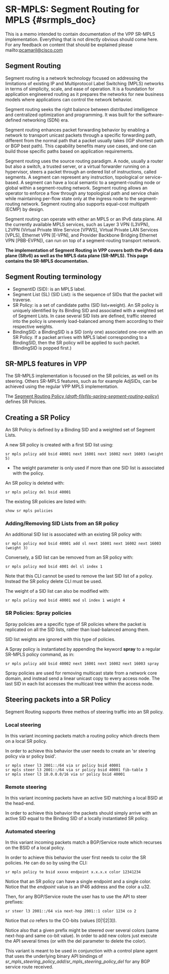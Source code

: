 # SR-MPLS: Segment Routing for MPLS    {#srmpls_doc}

This is a memo intended to contain documentation of the VPP SR-MPLS implementation.
Everything that is not directly obvious should come here.
For any feedback on content that should be explained please mailto:pcamaril@cisco.com

## Segment Routing

Segment routing is a network technology focused on addressing the limitations of existing IP and Multiprotocol Label Switching (MPLS) networks in terms of simplicity, scale, and ease of operation. It is a foundation for application engineered routing as it prepares the networks for new business models where applications can control the network behavior.

Segment routing seeks the right balance between distributed intelligence and centralized optimization and programming. It was built for the software-defined networking (SDN) era.

Segment routing enhances packet forwarding behavior by enabling a network to transport unicast packets through a specific forwarding path, different from the normal path that a packet usually takes (IGP shortest path or BGP best path). This capability benefits many use cases, and one can build those specific paths based on application requirements.

Segment routing uses the source routing paradigm. A node, usually a router but also a switch, a trusted server, or a virtual forwarder running on a hypervisor, steers a packet through an ordered list of instructions, called segments. A segment can represent any instruction, topological or service-based. A segment can have a local semantic to a segment-routing node or global within a segment-routing network. Segment routing allows an operator to enforce a flow through any topological path and service chain while maintaining per-flow state only at the ingress node to the segment-routing network. Segment routing also supports equal-cost multipath (ECMP) by design.

Segment routing can operate with either an MPLS or an IPv6 data plane. All the currently available MPLS services, such as Layer 3 VPN (L3VPN), L2VPN (Virtual Private Wire Service [VPWS], Virtual Private LAN Services [VPLS], Ethernet VPN [E-VPN], and Provider Backbone Bridging Ethernet VPN [PBB-EVPN]), can run on top of a segment-routing transport network.

**The implementation of Segment Routing in VPP covers both the IPv6 data plane (SRv6) as well as the MPLS data plane (SR-MPLS). This page contains the SR-MPLS documentation.**

## Segment Routing terminology

* SegmentID (SID): is an MPLS label.
* Segment List (SL) (SID List): is the sequence of SIDs that the packet will traverse.
* SR Policy: is a set of candidate paths (SID list+weight). An SR policy is uniquely identified by its Binding SID and associated with a weighted set of Segment Lists. In case several SID lists are defined, traffic steered into the policy is unevenly load-balanced among them according to their respective weights.
* BindingSID: a BindingSID is a SID (only one) associated one-one with an SR Policy. If a packet arrives with MPLS label corresponding to a BindingSID, then the SR policy will be applied to such packet. (BindingSID is popped first.)

## SR-MPLS features in VPP

The SR-MPLS implementation is focused on the SR policies, as well on its steering. Others SR-MPLS features, such as for example AdjSIDs, can be achieved using the regular VPP MPLS implementation.

The <a href="https://datatracker.ietf.org/doc/draft-filsfils-spring-segment-routing-policy/">Segment Routing Policy (*draft-filsfils-spring-segment-routing-policy*)</a> defines SR Policies.

## Creating a SR Policy

An SR Policy is defined by a Binding SID and a weighted set of Segment Lists.

A new SR policy is created with a first SID list using:

    sr mpls policy add bsid 40001 next 16001 next 16002 next 16003 (weight 5)

* The weight parameter is only used if more than one SID list is associated with the policy.

An SR policy is deleted with:

    sr mpls policy del bsid 40001

The existing SR policies are listed with:

    show sr mpls policies

### Adding/Removing SID Lists from an SR policy

An additional SID list is associated with an existing SR policy with:

    sr mpls policy mod bsid 40001 add sl next 16001 next 16002 next 16003 (weight 3)

Conversely, a SID list can be removed from an SR policy with:

    sr mpls policy mod bsid 4001 del sl index 1

Note that this CLI cannot be used to remove the last SID list of a policy. Instead the SR policy delete CLI must be used.

The weight of a SID list can also be modified with:

    sr mpls policy mod bsid 40001 mod sl index 1 weight 4

### SR Policies: Spray policies

Spray policies are a specific type of SR policies where the packet is replicated on all the SID lists, rather than load-balanced among them.

SID list weights are ignored with this type of policies.

A Spray policy is instantiated by appending the keyword **spray** to a regular SR-MPLS policy command, as in:

    sr mpls policy add bsid 40002 next 16001 next 16002 next 16003 spray

Spray policies are used for removing multicast state from a network core domain, and instead send a linear unicast copy to every access node. The last SID in each list accesses the multicast tree within the access node.  

## Steering packets into a SR Policy

Segment Routing supports three methos of steering traffic into an SR policy.

### Local steering

In this variant incoming packets match a routing policy which directs them on a local SR policy.

In order to achieve this behavior the user needs to create an 'sr steering policy via sr policy bsid'.

    sr mpls steer l3 2001::/64 via sr policy bsid 40001
    sr mpls steer l3 2001::/64 via sr policy bsid 40001 fib-table 3
    sr mpls steer l3 10.0.0.0/16 via sr policy bsid 40001

### Remote steering

In this variant incoming packets have an active SID matching a local BSID at the head-end.

In order to achieve this behavior the packets should simply arrive with an active SID equal to the Binding SID of a locally instantiated SR policy.

### Automated steering

In this variant incoming packets match a BGP/Service route which recurses on the BSID of a local policy.

In order to achieve this behavior the user first needs to color the SR policies. He can do so by using the CLI:

    sr mpls policy te bsid xxxxx endpoint x.x.x.x color 12341234

Notice that an SR policy can have a single endpoint and a single color. Notice that the *endpoint* value is an IP46 address and the color a u32.


Then, for any BGP/Service route the user has to use the API to steer prefixes:

    sr steer l3 2001::/64 via next-hop 2001::1 color 1234 co 2

Notice that *co* refers to the CO-bits (values [0|1|2|3]). 

Notice also that a given prefix might be steered over several colors (same next-hop and same co-bit value). In order to add new colors just execute the API several times (or with the del parameter to delete the color).

This variant is meant to be used in conjunction with a control plane agent that uses the underlying binary API bindings of *sr_mpls_steering_policy_add*/*sr_mpls_steering_policy_del* for any BGP service route received.